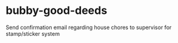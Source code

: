 # bubby-good-deeds

Send confirmation email regarding house chores to supervisor for stamp/sticker system
